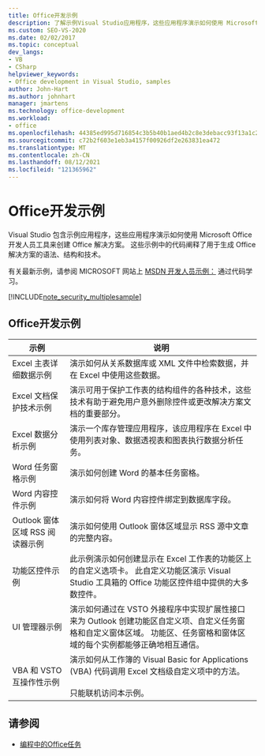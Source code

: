 ```yaml
---
title: Office开发示例
description: 了解示例Visual Studio应用程序，这些应用程序演示如何使用 Microsoft Office 开发人员工具创建Office解决方案。
ms.custom: SEO-VS-2020
ms.date: 02/02/2017
ms.topic: conceptual
dev_langs:
- VB
- CSharp
helpviewer_keywords:
- Office development in Visual Studio, samples
author: John-Hart
ms.author: johnhart
manager: jmartens
ms.technology: office-development
ms.workload:
- office
ms.openlocfilehash: 44385ed995d716854c3b5b40b1aed4b2c8e3debacc93f13a1c220df1d2bcf975
ms.sourcegitcommit: c72b2f603e1eb3a4157f00926df2e263831ea472
ms.translationtype: MT
ms.contentlocale: zh-CN
ms.lasthandoff: 08/12/2021
ms.locfileid: "121365962"
---
```

# <a name="office-development-samples"></a>Office开发示例
  Visual Studio 包含示例应用程序，这些应用程序演示如何使用 Microsoft Office 开发人员工具来创建 Office 解决方案。 这些示例中的代码阐释了用于生成 Office 解决方案的语法、结构和技术。

 有关最新示例，请参阅 MICROSOFT 网站上 [MSDN 开发人员示例：](https://code.msdn.microsoft.com/site/search?query=vsto&f%5B1%5D.Value=vsto&f%5B1%5D.Type=SearchText&f%5B0%5D.Value=11.0&f%5B0%5D.Type=VisualStudioVersion&f%5B0%5D.Text=Visual%20Studio%2011&ac=8) 通过代码学习。

 [!INCLUDE[note_security_multiplesample](../vsto/includes/note-security-multiplesample-md.md)]

## <a name="office-development-samples"></a>Office开发示例

|示例|说明|
|------------|-----------------|
|Excel 主表详细数据示例|演示如何从关系数据库或 XML 文件中检索数据，并在 Excel 中使用这些数据。|
|Excel 文档保护技术示例|演示可用于保护工作表的结构组件的各种技术，这些技术有助于避免用户意外删除控件或更改解决方案文档的重要部分。|
|Excel 数据分析示例|演示一个库存管理应用程序，该应用程序在 Excel 中使用列表对象、数据透视表和图表执行数据分析任务。|
|Word 任务窗格示例|演示如何创建 Word 的基本任务窗格。|
|Word 内容控件示例|演示如何将 Word 内容控件绑定到数据库字段。|
|Outlook 窗体区域 RSS 阅读器示例|演示如何使用 Outlook 窗体区域显示 RSS 源中文章的完整内容。|
|功能区控件示例|此示例演示如何创建显示在 Excel 工作表的功能区上的自定义选项卡。 此自定义功能区演示 Visual Studio 工具箱的 Office 功能区控件组中提供的大多数控件。|
|UI 管理器示例|演示如何通过在 VSTO 外接程序中实现扩展性接口来为 Outlook 创建功能区自定义项、自定义任务窗格和自定义窗体区域。 功能区、任务窗格和窗体区域的每个实例都能够正确地相互通信。|
|VBA 和 VSTO 互操作性示例|演示如何从工作簿的 Visual Basic for Applications (VBA) 代码调用 Excel 文档级自定义项中的方法。<br /><br /> 只能联机访问本示例。|

## <a name="see-also"></a>请参阅
- [编程中的Office任务](../vsto/common-tasks-in-office-programming.md)
